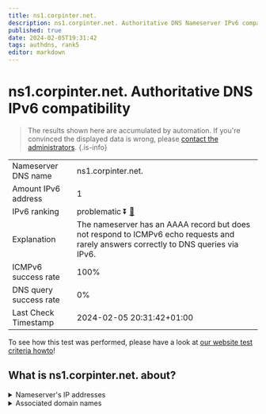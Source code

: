```yaml
---
title: ns1.corpinter.net.
description: ns1.corpinter.net. Authoritative DNS Nameserver IPv6 compatibility
published: true
date: 2024-02-05T19:31:42
tags: authdns, rank5
editor: markdown
---
```


# ns1.corpinter.net. Authoritative DNS IPv6 compatibility

> The results shown here are accumulated by automation. If you're convinced the displayed data is wrong, please [contact the administrators](/howto/chat). 
{.is-info}




|   |   |
| - | - |
| Nameserver DNS name | ns1.corpinter.net.
| Amount IPv6 address | 1
| IPv6 ranking | problematic :arrow_double_down: [🔗](/howto/ranking) |
| Explanation | The nameserver has an AAAA record but does not respond to ICMPv6 echo requests and rarely answers correctly to DNS queries via IPv6. |
| ICMPv6 success rate | 100%|
| DNS query success rate | 0% |
| Last Check Timestamp | 2024-02-05 20:31:42+01:00 |

To see how this test was performed, please have a look at [our website test criteria howto](/howto/testcriteria/authdns)!


## What is ns1.corpinter.net. about?




<details>
<summary>Nameserver's IP addresses</summary>

2a03:9e42:e201:1001::53

</details>



<details>
<summary>Associated domain names</summary>

group.mercedes-benz.com

mercedes-benz.de

</details>

